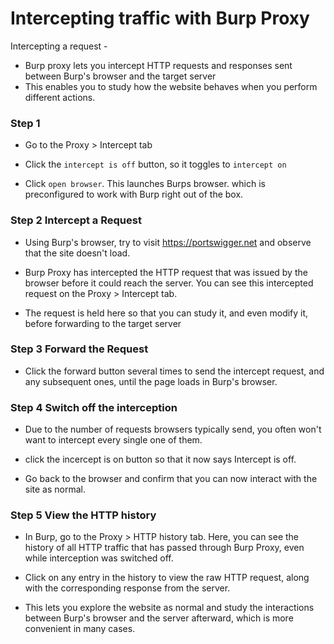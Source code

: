 # Intercepting traffic with Burp Proxy

Intercepting a request -
  
- Burp proxy lets you intercept HTTP requests and responses sent between Burp's browser and the target server
- This enables you to study how the website behaves when you perform different actions.

### Step 1

- Go to the Proxy > Intercept tab

- Click the `intercept is off` button, so it toggles to `intercept on`
  
- Click `open browser`. This launches Burps browser. which is preconfigured to work with Burp right out of the box.

### Step 2 Intercept a Request

- Using Burp's browser, try to visit <https://portswigger.net> and observe that the site doesn't load.
  
- Burp Proxy has intercepted the HTTP request that was issued by the browser before it could reach the server. You can see this intercepted request on the Proxy > Intercept tab.
  
- The request is held here so that you can study it, and even modify it, before forwarding to the target server

### Step 3 Forward the Request

- Click the forward button several times to send the intercept request, and any subsequent ones, until the page loads in Burp's browser.
  
### Step 4 Switch off the interception

- Due to the number of requests browsers typically send, you often won't want to intercept every single one of them.
- click the incercept is on button so that it now says Intercept is off.

- Go back to the browser and confirm that you can now interact with the site as normal.

### Step 5 View the HTTP history

- In Burp, go to the Proxy > HTTP history tab. Here, you can see the history of all HTTP traffic that has passed through Burp Proxy, even while interception was switched off.

- Click on any entry in the history to view the raw HTTP request, along with the corresponding response from the server.

- This lets you explore the website as normal and study the interactions between Burp's browser and the server afterward, which is more convenient in many cases.
